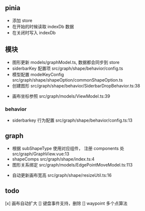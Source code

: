 ## pinia

- 添加 store
- 在开始的时候读取 indexDb 数据
- 在关闭时写入 indexDb

## 模块

- 图形更新 models/graphModel.ts, 数据都会同步到 store
- siderbarKey 配置项 src/graph/shape/behavior/config.ts
- 模型配置 modelKeyConfig src/graph/shape/shapeOption/commonShapeOption.ts
- 创建图形 src/graph/shape/behavior/SiderbarDropBehavior.ts:38
* 画布坐标参照 src/graph/models/ViewModel.ts:39
### behavior

- siderbarkey 行为配置 src/graph/shape/behavior/config.ts:13

## graph

- 根据 subShapeType 使用对应组件， 注册 components 处 src/graph/GraphView.vue:13
- shapeComps src/graph/shape/index.ts:4
- 图形关系绑定 src/graph/models/EdgePointMoveModel.ts:113
* 自动更新画布宽高 src/graph/shape/resizeUtil.ts:16

## todo

[x] 画布自动扩大
[] 键盘事件支持，删除
[] waypoint 多个点算法

